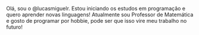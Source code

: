 Olá, sou o @lucasmiguelr.
Estou iniciando os estudos em programação e quero aprender novas linguagens!
Atualmente sou Professor de Matemática e gosto de programar por hobbie, pode ser que isso vire meu trabalho no futuro!

<!---
lucasmiguelr/lucasmiguelr is a ✨ special ✨ repository because its `README.md` (this file) appears on your GitHub profile.
You can click the Preview link to take a look at your changes.
--->
